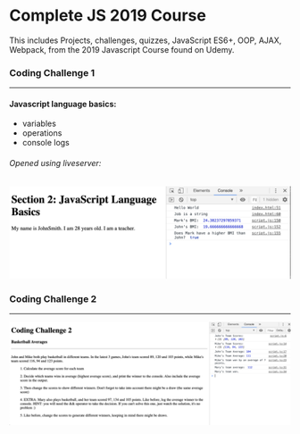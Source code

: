 # Complete JS 2019 Course
This includes Projects, challenges, quizzes, JavaScript ES6+, OOP, AJAX, Webpack, from the 2019 Javascript Course found on Udemy.

### Coding Challenge 1
----------------------

#### Javascript language basics:
* variables
* operations
* console logs

###### Opened using liveserver: 

<img src="/JS-Basics/images/challenge1.png" width="600">

### Coding Challenge 2
----------------------

<img src="/JS-Basics/images/challenge2.png" width="600">
